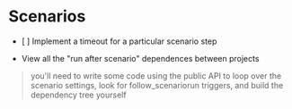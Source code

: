 # Scenarios

- [ ] Implement a timeout for a particular scenario step

- View all the "run after scenario" dependences between projects 
> you'll need to write some code using the public API to loop over the scenario settings, look for follow_scenariorun triggers, and build the dependency tree yourself


